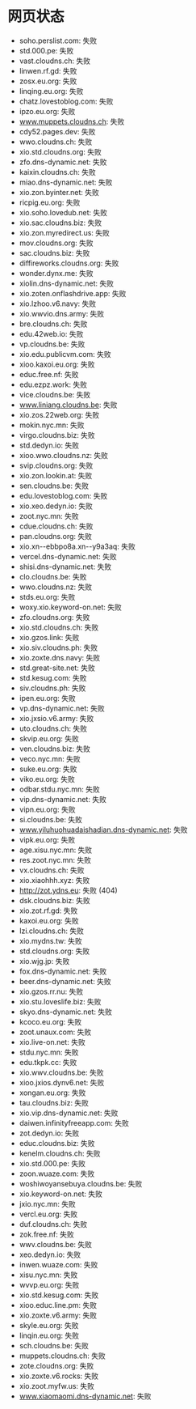 # 网页状态
- soho.perslist.com: 失败
- std.000.pe: 失败
- vast.cloudns.ch: 失败
- linwen.rf.gd: 失败
- zosx.eu.org: 失败
- linqing.eu.org: 失败
- chatz.lovestoblog.com: 失败
- ipzo.eu.org: 失败
- www.muppets.cloudns.ch: 失败
- cdy52.pages.dev: 失败
- wwo.cloudns.ch: 失败
- xio.std.cloudns.org: 失败
- zfo.dns-dynamic.net: 失败
- kaixin.cloudns.ch: 失败
- miao.dns-dynamic.net: 失败
- xio.zon.byinter.net: 失败
- ricpig.eu.org: 失败
- xio.soho.lovedub.net: 失败
- xio.sac.cloudns.biz: 失败
- xio.zon.myredirect.us: 失败
- mov.cloudns.org: 失败
- sac.cloudns.biz: 失败
- diffireworks.cloudns.org: 失败
- wonder.dynx.me: 失败
- xiolin.dns-dynamic.net: 失败
- xio.zoten.onflashdrive.app: 失败
- xio.lzhoo.v6.navy: 失败
- xio.wwvio.dns.army: 失败
- bre.cloudns.ch: 失败
- edu.42web.io: 失败
- vp.cloudns.be: 失败
- xio.edu.publicvm.com: 失败
- xioo.kaxoi.eu.org: 失败
- educ.free.nf: 失败
- edu.ezpz.work: 失败
- vice.cloudns.be: 失败
- www.liniang.cloudns.be: 失败
- xio.zos.22web.org: 失败
- mokin.nyc.mn: 失败
- virgo.cloudns.biz: 失败
- std.dedyn.io: 失败
- xioo.wwo.cloudns.nz: 失败
- svip.cloudns.org: 失败
- xio.zon.lookin.at: 失败
- sen.cloudns.be: 失败
- edu.lovestoblog.com: 失败
- xio.xeo.dedyn.io: 失败
- zoot.nyc.mn: 失败
- cdue.cloudns.ch: 失败
- pan.cloudns.org: 失败
- xio.xn--ebbpo8a.xn--y9a3aq: 失败
- vercel.dns-dynamic.net: 失败
- shisi.dns-dynamic.net: 失败
- clo.cloudns.be: 失败
- wwo.cloudns.nz: 失败
- stds.eu.org: 失败
- woxy.xio.keyword-on.net: 失败
- zfo.cloudns.org: 失败
- xio.std.cloudns.ch: 失败
- xio.gzos.link: 失败
- xio.siv.cloudns.ph: 失败
- xio.zoxte.dns.navy: 失败
- std.great-site.net: 失败
- std.kesug.com: 失败
- siv.cloudns.ph: 失败
- ipen.eu.org: 失败
- vp.dns-dynamic.net: 失败
- xio.jxsio.v6.army: 失败
- uto.cloudns.ch: 失败
- skvip.eu.org: 失败
- ven.cloudns.biz: 失败
- veco.nyc.mn: 失败
- suke.eu.org: 失败
- viko.eu.org: 失败
- odbar.stdu.nyc.mn: 失败
- vip.dns-dynamic.net: 失败
- vipn.eu.org: 失败
- si.cloudns.be: 失败
- www.yiluhuohuadaishadian.dns-dynamic.net: 失败
- vipk.eu.org: 失败
- age.xisu.nyc.mn: 失败
- res.zoot.nyc.mn: 失败
- vx.cloudns.ch: 失败
- xio.xiaohhh.xyz: 失败
- http://zot.ydns.eu: 失败 (404)
- dsk.cloudns.biz: 失败
- xio.zot.rf.gd: 失败
- kaxoi.eu.org: 失败
- lzi.cloudns.ch: 失败
- xio.mydns.tw: 失败
- std.cloudns.org: 失败
- xio.wjg.jp: 失败
- fox.dns-dynamic.net: 失败
- beer.dns-dynamic.net: 失败
- xio.gzos.rr.nu: 失败
- xio.stu.loveslife.biz: 失败
- skyo.dns-dynamic.net: 失败
- kcoco.eu.org: 失败
- zoot.unaux.com: 失败
- xio.live-on.net: 失败
- stdu.nyc.mn: 失败
- edu.tkpk.cc: 失败
- xio.wwv.cloudns.be: 失败
- xioo.jxios.dynv6.net: 失败
- xongan.eu.org: 失败
- tau.cloudns.biz: 失败
- xio.vip.dns-dynamic.net: 失败
- daiwen.infinityfreeapp.com: 失败
- zot.dedyn.io: 失败
- educ.cloudns.biz: 失败
- kenelm.cloudns.ch: 失败
- xio.std.000.pe: 失败
- zoon.wuaze.com: 失败
- woshiwoyansebuya.cloudns.be: 失败
- xio.keyword-on.net: 失败
- jxio.nyc.mn: 失败
- vercl.eu.org: 失败
- duf.cloudns.ch: 失败
- zok.free.nf: 失败
- wwv.cloudns.be: 失败
- xeo.dedyn.io: 失败
- inwen.wuaze.com: 失败
- xisu.nyc.mn: 失败
- wvvp.eu.org: 失败
- xio.std.kesug.com: 失败
- xioo.educ.line.pm: 失败
- xio.zoxte.v6.army: 失败
- skyle.eu.org: 失败
- linqin.eu.org: 失败
- sch.cloudns.be: 失败
- muppets.cloudns.ch: 失败
- zote.cloudns.org: 失败
- xio.zoxte.v6.rocks: 失败
- xio.zoot.myfw.us: 失败
- www.xiaomaomi.dns-dynamic.net: 失败
